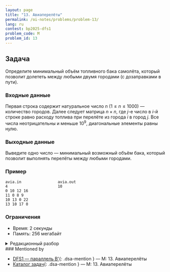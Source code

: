 ```yaml
---
layout: page
title: "13. Авиаперелёты"
permalink: /oi-notes/problems/problem-13/
lang: ru
contest: bp2025-dfs1
problem_code: M
problem_id: 13
---
```


## Задача

Определите минимальный объём топливного бака самолёта, который позволит долететь между любыми двумя городами (с дозаправками в пути).

### Входные данные

Первая строка содержит натуральное число $n$ ($1 \leqslant n \leqslant 1000$) — количество городов. Далее следует матрица $n \times n$, где $j$-е число в $i$-й строке равно расходу топлива при перелёте из города $i$ в город $j$. Все числа неотрицательны и меньше $10^9$, диагональные элементы равны нулю.

### Выходные данные

Выведите одно число — минимальный возможный объём бака, который позволит выполнять перелёты между любыми городами.

### Пример

```
avia.in                avia.out
4                      10
0 10 12 16
11 0 8 9
10 13 0 22
13 10 17 0
```

### Ограничения

- Время: 2 секунды
- Память: 256 мегабайт

<details class="dsa-toggle">
<summary>Редакционный разбор</summary>

Рассмотрим порог $X$: самолёт может перелетать только по рёбрам с расходом топлива $\le X$. Тогда задача сводится к проверке, является ли ориентированный граф, состоящий из таких рёбер, сильно связным. Минимальный подходящий $X$ можно найти бинарным поиском.

Левая граница — $0$, правая — максимум на матрице. Для заданного $X$ строим граф и запускаем две обхода: проверяем достижимость всех вершин из 1-й вершины, а затем достижимость 1-й вершины из всех остальных (например, на обратном графе). Если обе проверки успешны, граф сильно связен. Иначе порог слишком мал.

Так как $n \le 1000$, одна проверка стоит $O(n^2)$ (проходим по строкам матрицы), бинарный поиск даёт дополнительный множитель $\log W$ ($W$ — максимальный вес, до $10^9$). Итоговая сложность $O(n^2 \log W)$.

</details>
### Mentioned by

<!-- dsa-mentioned-by:start -->
- [DFS1 — параллель B'](../../../bp2025/contests/dfs1/){: .dsa-mention } — M: 13. Авиаперелёты
- [Каталог задач](../../../problems/){: .dsa-mention } — M: 13. Авиаперелёты
<!-- dsa-mentioned-by:end -->

